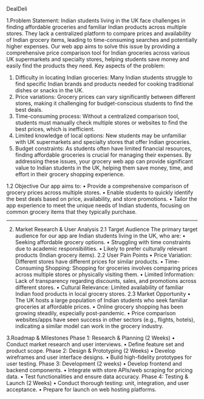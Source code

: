 DealDeli

1.Problem Statement:
Indian students living in the UK face challenges in finding affordable groceries and familiar Indian products across multiple stores. They lack a centralized platform to compare prices and availability of Indian grocery items, leading to time-consuming searches and potentially higher expenses. Our web app aims to solve this issue by providing a comprehensive price comparison tool for Indian groceries across various UK supermarkets and specialty stores, helping students save money and easily find the products they need.
Key aspects of the problem:
1.	Difficulty in locating Indian groceries: Many Indian students struggle to find specific Indian brands and products needed for cooking traditional dishes or snacks in the UK.
2.	Price variations: Grocery prices can vary significantly between different stores, making it challenging for budget-conscious students to find the best deals.
3.	Time-consuming process: Without a centralized comparison tool, students must manually check multiple stores or websites to find the best prices, which is inefficient.
4.	Limited knowledge of local options: New students may be unfamiliar with UK supermarkets and specialty stores that offer Indian groceries.
5.	Budget constraints: As students often have limited financial resources, finding affordable groceries is crucial for managing their expenses.
By addressing these issues, your grocery web app can provide significant value to Indian students in the UK, helping them save money, time, and effort in their grocery shopping experience.

1.2 Objective
Our app aims to:
•	Provide a comprehensive comparison of grocery prices across multiple stores.
•	Enable students to quickly identify the best deals based on price, availability, and store promotions.
•	Tailor the app experience to meet the unique needs of Indian students, focusing on common grocery items that they typically purchase.
________________________________________

2. Market Research & User Analysis
2.1 Target Audience
The primary target audience for our app are Indian students living in the UK, who are:
•	Seeking affordable grocery options.
•	Struggling with time constraints due to academic responsibilities.
•	Likely to prefer culturally relevant products (Indian grocery items).
2.2 User Pain Points
•	Price Variation: Different stores have different prices for similar products.
•	Time-Consuming Shopping: Shopping for groceries involves comparing prices across multiple stores or physically visiting them.
•	Limited Information: Lack of transparency regarding discounts, sales, and promotions across different stores.
•	Cultural Relevance: Limited availability of familiar Indian food products in local grocery stores.
2.3 Market Opportunity
•	The UK hosts a large population of Indian students who seek familiar groceries at affordable prices.
•	Online grocery shopping has been growing steadily, especially post-pandemic.
•	Price comparison websites/apps have seen success in other sectors (e.g., flights, hotels), indicating a similar model can work in the grocery industry.

3.Roadmap & Milestones
Phase 1: Research & Planning (2 Weeks)
•	Conduct market research and user interviews.
•	Define feature set and product scope.
Phase 2: Design & Prototyping (2 Weeks)
•	Develop wireframes and user interface designs.
•	Build high-fidelity prototypes for user testing.
Phase 3: Development (2 weeks)
•	Develop frontend and backend components.
•	Integrate with store APIs/web scraping for pricing data.
•	Test functionalities and ensure data accuracy.
Phase 4: Testing & Launch (2 Weeks)
•	Conduct thorough testing: unit, integration, and user acceptance.
•	Prepare for launch on web hosting platforms.

